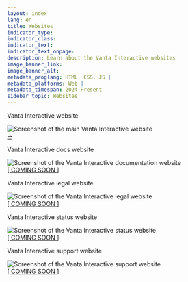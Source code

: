 ```yaml
---
layout: index
lang: en
title: Websites
indicator_type:
indicator_class:
indicator_text:
indicator_text_onpage:
description: Learn about the Vanta Interactive websites
image_banner_link: 
image_banner_alt: 
metadata_proglang: HTML, CSS, JS |
metadata_platforms: Web |
metadata_timespan: 2024-Present
sidebar_topic: Websites
---
```


<div class="article-long article-banner">
    <p class="article-title rem2 semibold monospace white z-index1 right-15 top-15">Vanta Interactive website</p>
    <img src="{{ site.baseurl }}/images/docs/websites/mainsite.png" class="project-image-banner" alt="Screenshot of the main Vanta Interactive website">
    <div class="banner-button-container z-index1 absolute">
        <a class="article-button-dark button-margin-right" href="{{ site.baseurl }}/{{ page.lang }}/websites/main">⇀</a>
    </div>
</div>

<div class="article-long article-banner">
    <p class="article-title rem2 semibold monospace white z-index1 right-15 top-15">Vanta Interactive docs website</p>
    <img src="{{ site.baseurl }}/images/docs/websites/docsite.png" class="project-image-banner" alt="Screenshot of the Vanta Interactive documentation website">
    <div class="banner-button-container z-index1 absolute">
        <a class="article-button-dark button-margin-right" href="#">[ COMING SOON ]</a>
    </div>
</div>

<div class="article-long article-banner">
    <p class="article-title rem2 semibold monospace white z-index1 right-15 top-15">Vanta Interactive legal website</p>
    <img src="{{ site.baseurl }}/images/docs/websites/legalsite.png" class="project-image-banner" alt="Screenshot of the Vanta Interactive legal website">
    <div class="banner-button-container z-index1 absolute">
        <a class="article-button-dark button-margin-right" href="#">[ COMING SOON ]</a>
    </div>
</div>

<div class="article-long article-banner">
    <p class="article-title rem2 semibold monospace white z-index1 right-15 top-15">Vanta Interactive status website</p>
    <img src="{{ site.baseurl }}/images/docs/websites/statusite.png" class="project-image-banner" alt="Screenshot of the Vanta Interactive status website">
    <div class="banner-button-container z-index1 absolute">
        <a class="article-button-dark button-margin-right" href="#">[ COMING SOON ]</a>
    </div>
</div>

<div class="article-long article-banner">
    <p class="article-title rem2 semibold monospace white z-index1 right-15 top-15">Vanta Interactive support website</p>
    <img src="{{ site.baseurl }}/images/docs/placeholder.png" class="project-image-banner" alt="Screenshot of the Vanta Interactive support website">
    <div class="banner-button-container z-index1 absolute">
        <a class="article-button-dark button-margin-right" href="#">[ COMING SOON ]</a>
    </div>
</div>
